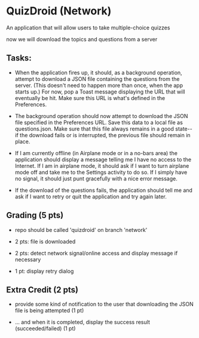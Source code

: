 # QuizDroid (Network)

An application that will allow users to take multiple-choice quizzes

now we will download the topics and questions from a server

## Tasks:

- When the application fires up, it should, as a background operation, attempt to download a JSON file containing the questions from the server. (This doesn't need to happen more than once, when the app starts up.) For now, pop a Toast message displaying the URL that will eventually be hit. Make sure this URL is what's defined in the Preferences.

- The background operation should now attempt to download the JSON file specified in the Preferences URL. Save this data to a local file as questions.json. Make sure that this file always remains in a good state--if the download fails or is interrupted, the previous file should remain in place.

- If I am currently offline (in Airplane mode or in a no-bars area) the application should display a message telling me I have no access to the Internet. If I am in airplane mode, it should ask if I want to turn airplane mode off and take me to the Settings activity to do so. If I simply have no signal, it should just punt gracefully with a nice error message.

- If the download of the questions fails, the application should tell me and ask if I want to retry or quit the application and try again later.

## Grading (5 pts)

- repo should be called 'quizdroid' on branch 'network'

- 2 pts: file is downloaded

- 2 pts: detect network signal/online access and display message if necessary

- 1 pt: display retry dialog

## Extra Credit (2 pts)

- provide some kind of notification to the user that downloading the JSON file is being attempted (1 pt)

- ... and when it is completed, display the success result (succeeded/failed) (1 pt)
